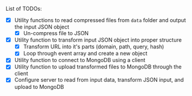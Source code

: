 List of TODOs:

- [x] Utility functions to read compressed files from `data` folder and output the input JSON object
  - [x] Un-compress file to JSON
- [x] Utility function to transform input JSON object into proper structure
  - [x] Transform URL into it's parts (domain, path, query, hash)
  - [x] Loop through event array and create a new object
- [x] Utility function to connect to MongoDB using a client
- [x] Utility function to upload transformed files to MongoDB through the client
- [x] Configure server to read from input data, transform JSON input, and upload to MongoDB
